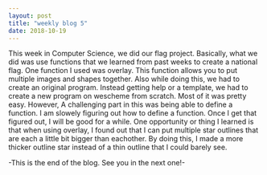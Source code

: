 ```yaml
---
layout: post
title: "weekly blog 5"
date: 2018-10-19
---
```


This week in Computer Science, we did our flag project. Basically, what we did was use functions that we learned
from past weeks to create a national flag. One function I used was overlay. This function allows you to put 
multiple images and shapes together. Also while doing this, we had to create an original program. Instead getting
help or a template, we had to create a new program on wescheme from scratch. Most of it was pretty easy. However,
A challenging part in this was being able to define a function. I am slowely figuring out how to define a function.
Once I get that figured out, I will be good for a while. One opportunity or thing I learned is that when using 
overlay, I found out that I can put multiple star outlines that are each a little bit bigger than eachother. By
doing this, I made a more thicker outline star instead of a thin outline that I could barely see.

-This is the end of the blog. See you in the next one!-
